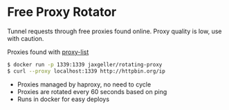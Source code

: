 # Free Proxy Rotator

Tunnel requests through free proxies found online. Proxy quality is low, use with caution.

Proxies found with [proxy-list](https://github.com/chill117/proxy-lists)

```bash
$ docker run -p 1339:1339 jaxgeller/rotating-proxy
$ curl --proxy localhost:1339 http://httpbin.org/ip
```

+ Proxies managed by haproxy, no need to cycle
+ Proxies are rotated every 60 seconds based on ping
+ Runs in docker for easy deploys

